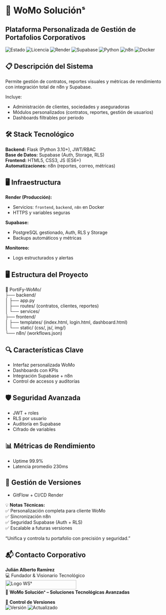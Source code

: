 # 💼 WoMo Soluciónˢ  
## Plataforma Personalizada de Gestión de Portafolios Corporativos  

![Estado](https://img.shields.io/badge/🚀_En_Producción-green) ![Licencia](https://img.shields.io/badge/Licencia-🔒_Privada-red) ![Render](https://img.shields.io/badge/Render-Cloud_Deploy-0099FF?logo=render&logoColor=white) ![Supabase](https://img.shields.io/badge/Supabase-Auth_%26_DB-3ECF8E?logo=supabase&logoColor=white) ![Python](https://img.shields.io/badge/Python-3776AB?logo=python&logoColor=white) ![n8n](https://img.shields.io/badge/n8n-Automation-orange?logo=n8n&logoColor=white) ![Docker](https://img.shields.io/badge/Docker-Containerization-2496ED?logo=docker&logoColor=white)

## 📋 Descripción del Sistema  
Permite gestión de contratos, reportes visuales y métricas de rendimiento con integración total de n8n y Supabase.

Incluye:
- Administración de clientes, sociedades y aseguradoras  
- Módulos personalizados (contratos, reportes, gestión de usuarios)  
- Dashboards filtrables por periodo  

## 🛠 Stack Tecnológico  
**Backend:** Flask (Python 3.10+), JWT/RBAC  
**Base de Datos:** Supabase (Auth, Storage, RLS)  
**Frontend:** HTML5, CSS3, JS (ES6+)  
**Automatizaciones:** n8n (reportes, correo, métricas)

## 🖥️ Infraestructura  
**Render (Producción):**  
- Servicios: `frontend`, `backend`, `n8n` en Docker  
- HTTPS y variables seguras  

**Supabase:**  
- PostgreSQL gestionado, Auth, RLS y Storage  
- Backups automáticos y métricas  

**Monitoreo:**  
- Logs estructurados y alertas  

## 🖥️ Estructura del Proyecto  
📁 PortiFy-WoMo/  
├── backend/  
│ ├── app.py  
│ ├── routes/ (contratos, clientes, reportes)  
│ └── services/  
├── frontend/  
│ ├── templates/ (index.html, login.html, dashboard.html)  
│ └── static/ (css/, js/, img/)  
└── n8n/ (workflows.json)

## 🔍 Características Clave  
- Interfaz personalizada WoMo  
- Dashboards con KPIs  
- Integración Supabase + n8n  
- Control de accesos y auditorías  

## 🛡️ Seguridad Avanzada  
- JWT + roles  
- RLS por usuario  
- Auditoría en Supabase  
- Cifrado de variables  

## 📊 Métricas de Rendimiento  
- Uptime 99.9%  
- Latencia promedio 230ms  

## 📝 Gestión de Versiones  
- GitFlow + CI/CD Render  

💡 **Notas Técnicas:**  
✅ Personalización completa para cliente WoMo  
✅ Sincronización n8n  
✅ Seguridad Supabase (Auth + RLS)  
✅ Escalable a futuras versiones  

“Unifica y controla tu portafolio con precisión y seguridad.”  

## 📬 Contacto Corporativo  
**Julián Alberto Ramírez**  
💻 Fundador & Visionario Tecnológico  
<img width="222" height="29" alt="Logo WSˢ" src="https://github.com/user-attachments/assets/24519130-f605-4762-a4f2-374c450f2b64" />  
🏢 **WoMo Soluciónˢ – Soluciones Tecnológicas Avanzadas**  

📅 **Control de Versiones**  
![Versión](https://img.shields.io/badge/Versión-1.0.1-blue) ![Actualizado](https://img.shields.io/badge/Actualizado-Oct_2025-green)
